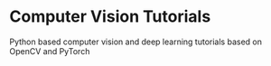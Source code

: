 # Computer Vision Tutorials
Python based computer vision and deep learning tutorials based on OpenCV and PyTorch

